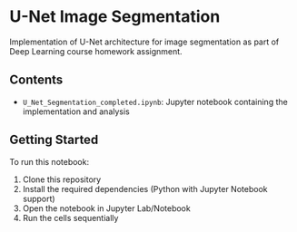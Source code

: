 # U-Net Image Segmentation

Implementation of U-Net architecture for image segmentation as part of Deep Learning course homework assignment.

## Contents

- `U_Net_Segmentation_completed.ipynb`: Jupyter notebook containing the implementation and analysis

## Getting Started

To run this notebook:

1. Clone this repository
2. Install the required dependencies (Python with Jupyter Notebook support)
3. Open the notebook in Jupyter Lab/Notebook
4. Run the cells sequentially
